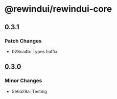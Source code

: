 # @rewindui/rewindui-core

## 0.3.1

### Patch Changes

- b28ca4b: Types hotfix

## 0.3.0

### Minor Changes

- 5e6a28a: Testing

